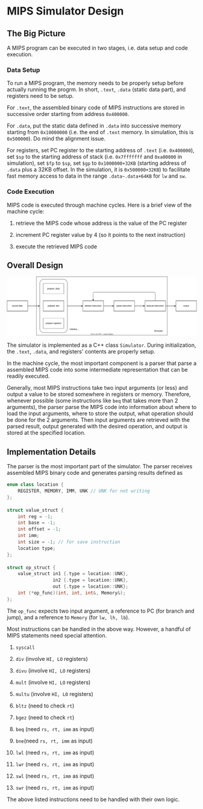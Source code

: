 # MIPS Simulator Design

## The Big Picture

A MIPS program can be executed in two stages, i.e. data setup and code execution.

### Data Setup

To run a MIPS program, the memory needs to be properly setup before actually running the progrm. In short, `.text`, `.data` (static data part), and registers need to be setup.

For `.text`, the assembled binary code of MIPS instructions are stored in successive order starting from address `0x400000`.

For `.data`, put the static data defined in `.data` into successive memory starting from `0x10000000` (i.e. the end of `.text` memory. In simulation, this is `0x500000`). Do mind the alignment issue.

For registers, set PC register to the starting address of `.text` (i.e. `0x400000`), set `$sp` to the starting address of stack (i.e. `0x7fffffff` and `0xa00000` in simulation), set `$fp` to `$sp`, set `$gp` to `0x1000000+32KB` (starting address of `.data` plus a 32KB offset. In the simulation, it is `0x500000+32KB`) to facilitate fast memory access to data in the range `.data~.data+64KB` for `lw` and `sw`.

### Code Execution

MIPS code is executed through machine cycles. Here is a brief view of the machine cycle:

1. retrieve the MIPS code whose address is the value of the PC register

2. increment PC register value by 4 (so it points to the next instruction)

3. execute the retrieved MIPS code 

## Overall Design

![image](graphs/design.drawio.svg)

The simulator is implemented as a C++ class `Simulator`. During initialization, the `.text`, `.data`, and registers' contents are properly setup.

In the machine cycle, the most important component is a parser that parse a assembled MIPS code into some intermediate representation that can be readily executed. 

Generally, most MIPS instructions take two input arguments (or less) and output a value to be stored somewhere in registers or memory. Therefore, whenever possible (some instructions like `beq` that takes more than 2 arguments), the parser parse the MIPS code into information about where to load the input arguments,  where to store the output, what operation should be done for the 2 arguments. Then input arguments are retrieved with the parsed result, output generated with the desired operation, and output is stored at the specified location.

## Implementation Details

The parser is the most important part of the simulator. The parser receives assembled MIPS binary code and generates parsing results defined as

```cpp
enum class location {
    REGISTER, MEMORY, IMM, UNK // UNK for not writing
};

struct value_struct {
    int reg = -1;
    int base = -1;
    int offset = -1;
    int imm;
    int size = -1; // for save instruction
    location type;
};

struct op_struct {
    value_struct in1 {.type = location::UNK}, 
                 in2 {.type = location::UNK}, 
                 out {.type = location::UNK};
    int (*op_func)(int, int, int&, Memory&);
};
```

The `op_func` expects two input argument, a reference to PC (for branch and jump), and a reference to `Memory` (for `lw, lh, lb`).

Most instructions can be handled in the above way. However, a handful of MIPS statements need special attention.

1. `syscall`

2. `div` (involve `HI, LO` registers)

3. `divu` (involve `HI, LO` registers)

4. `mult` (involve `HI, LO` registers)

5. `multu` (involve `HI, LO` registers)

6. `bltz` (need to check `rt`)

7. `bgez` (need to check `rt`)

8. `beq` (need `rs, rt, imm` as input)

9. `bne`(need `rs, rt, imm` as input)

10. `lwl` (need `rs, rt, imm` as input)

11. `lwr` (need `rs, rt, imm` as input)

12. `swl` (need `rs, rt, imm` as input)

13. `swr` (need `rs, rt, imm` as input)

The above listed instructions need to be handled with their own logic.
